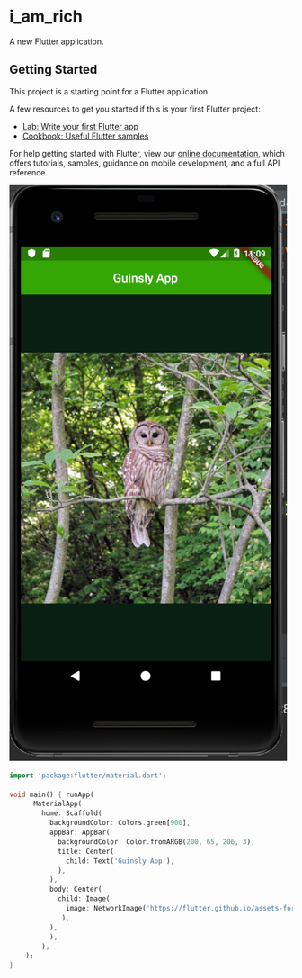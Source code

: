 # i_am_rich

A new Flutter application.

## Getting Started

This project is a starting point for a Flutter application.

A few resources to get you started if this is your first Flutter project:

- [Lab: Write your first Flutter app](https://flutter.dev/docs/get-started/codelab)
- [Cookbook: Useful Flutter samples](https://flutter.dev/docs/cookbook)

For help getting started with Flutter, view our
[online documentation](https://flutter.dev/docs), which offers tutorials,
samples, guidance on mobile development, and a full API reference.


![Screenshot](pictures/screenshot.png)
```dart
import 'package:flutter/material.dart';

void main() { runApp(
      MaterialApp(
        home: Scaffold(
          backgroundColor: Colors.green[900],
          appBar: AppBar(
            backgroundColor: Color.fromARGB(200, 65, 206, 3),
            title: Center(
              child: Text('Guinsly App'),
            ),
          ),
          body: Center(
            child: Image(
              image: NetworkImage('https://flutter.github.io/assets-for-api-docs/assets/widgets/owl-2.jpg'),
             ),
          ),
          ),
        ),
    );
}

```


